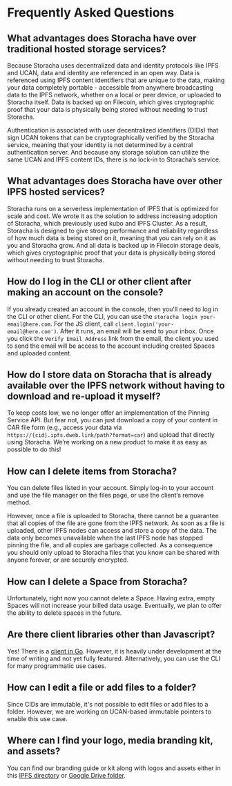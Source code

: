 # Frequently Asked Questions

## What advantages does Storacha have over traditional hosted storage services?

Because Storacha uses decentralized data and identity protocols like IPFS and UCAN, data and identity are referenced in an open way. Data is referenced using IPFS content identifiers that are unique to the data, making your data completely portable - accessible from anywhere broadcasting data to the IPFS network, whether on a local or peer device, or uploaded to Storacha itself. Data is backed up on Filecoin, which gives cryptographic proof that your data is physically being stored without needing to trust Storacha.

Authentication is associated with user decentralized identifiers (DIDs) that sign UCAN tokens that can be cryptographically verified by the Storacha service, meaning that your identity is not determined by a central authentication server. And because any storage solution can utilize the same UCAN and IPFS content IDs, there is no lock-in to Storacha’s service.

## What advantages does Storacha have over other IPFS hosted services?

Storacha runs on a serverless implementation of IPFS that is optimized for scale and cost.
We wrote it as the solution to address increasing adoption of Storacha, which previously used kubo and IPFS Cluster. As a result, Storacha is designed to give strong performance and reliability regardless of how much data is being stored on it, meaning that you can rely on it as you and Storacha grow. And all data is backed up in Filecoin storage deals, which gives cryptographic proof that your data is physically being stored without needing to trust Storacha.

## How do I log in the CLI or other client after making an account on the console?

If you already created an account in the console, then you'll need to log in the CLI or other client.
For the CLI, you can use the `storacha login your-email@here.com`. For the JS client, call `client.login('your-email@here.com')`. After it runs, an email will be send to your inbox. Once you click the `Verify Email Address` link from the email, the client you used to send the email will be access to the account including created Spaces and uploaded content.

## How do I store data on Storacha that is already available over the IPFS network without having to download and re-upload it myself?

To keep costs low, we no longer offer an implementation of the Pinning Service API. But fear not, you can just download a copy of your content in CAR file form (e.g., access your data via `https://{cid}.ipfs.dweb.link/path?format=car`) and upload that directly using Storacha. We’re working on a new product to make it as easy as possible to do this!

## How can I delete items from Storacha?

You can delete files listed in your account. Simply log-in to your account and use the file manager on the files page, or use the client’s remove method.

However, once a file is uploaded to Storacha, there cannot be a guarantee that all copies of the file are gone from the IPFS network. As soon as a file is uploaded, other IPFS nodes can access and store a copy of the data. The data only becomes unavailable when the last IPFS node has stopped pinning the file, and all copies are garbage collected. As a consequence you should only upload to Storacha files that you know can be shared with anyone forever, or are securely encrypted.

## How can I delete a Space from Storacha?

Unfortunately, right now you cannot delete a Space. Having extra, empty Spaces will not increase your billed data usage. Eventually, we plan to offer the ability to delete spaces in the future.

## Are there client libraries other than Javascript?

Yes! There is a [client in Go](/go-client). However, it is heavily under development at the time of writing and not yet fully featured. Alternatively, you can use the CLI for many programmatic use cases.

## How can I edit a file or add files to a folder?

Since CIDs are immutable, it's not possible to edit files or add files to a folder. However, we are working on UCAN-based immutable pointers to enable this use case.

## Where can I find your logo, media branding kit, and assets?

You can find our branding guide or kit along with logos and assets either in this [IPFS directory](https://bafybeia2v7unj7mfkkqfc4zu5boyfui6mofyruoq222swpj3sfyjmiwcnq.ipfs.storacha.link/) or [Google Drive folder](https://drive.google.com/drive/folders/1X7W40TYguqFD9hOntb364BT3P62Za8fT?usp=sharing).
